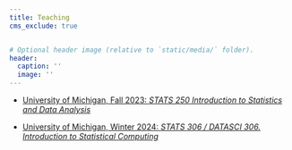 ```yaml
---
title: Teaching
cms_exclude: true


# Optional header image (relative to `static/media/` folder).
header:
  caption: ''
  image: ''
---
```


 
* [University of Michigan, Fall 2023: *STATS 250 Introduction to Statistics and Data Analysis*](https://webapps.lsa.umich.edu/CrsMaint/Public/CB_PublicBulletin.aspx?crselevel=UG&subject=STATS)

- [University of Michigan, Winter 2024: *STATS 306 / DATASCI 306. Introduction to Statistical Computing*](https://webapps.lsa.umich.edu/CrsMaint/Public/CB_PublicBulletin.aspx?crselevel=UG&subject=STATS)
